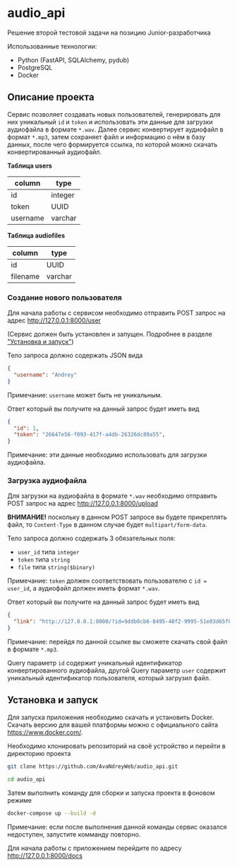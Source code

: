 # audio_api
Решение второй тестовой задачи на позицию Junior-разработчика

Использованные технологии:
- Python (FastAPI, SQLAlchemy, pydub)
- PostgreSQL
- Docker

## Описание проекта

Сервис позволяет создавать новых пользователей, генерировать для них уникальный ```id``` и ```token```
и использовать эти данные для загрузки аудиофайла в формате ```*.wav```.
Далее сервис конвертирует аудиофайл в формат ```*.mp3```, затем сохраняет файл и информацию о нём в базу данных,
после чего формируется ссылка, по которой можно скачать конвертированный аудиофайл.

**Таблица users**

| column         | type      |
|----------------|-----------|
| id             | integer   |
| token          | UUID      |
| username       | varchar   |

**Таблица audiofiles**

| column         | type      |
|----------------|-----------|
| id             | UUID      |
| filename       | varchar   |

### Создание нового пользователя

Для начала работы с сервисом необходимо отправить POST запрос на адрес http://127.0.0.1:8000/user

(Сервис должен быть установлен и запущен. Подробнее в разделе ["Установка и запуск"](https://github.com/AvaNdreyWeb/audio_api/tree/main#установка-и-запуск))

Тело запроса должно содержать JSON вида
```json
{
  "username": "Andrey"
}
```

Примечание: ```username``` может быть не уникальным.

Ответ который вы получите на данный запрос будет иметь вид
```json
{
  "id": 1,
  "token": "26647e56-f093-417f-a4db-26326dc89a55",
}
```

Примечание: эти данные необходимо использовать для загрузки аудиофайла.

### Загрузка аудиофайла

Для загрузки нa аудиофайла в формате ```*.wav``` необходимо отправить POST запрос на адрес http://127.0.0.1:8000/upload

**ВНИМАНИЕ!** поскольку в данном POST запросе вы будете прикреплять файл, то ```Content-Type``` в данном случае будет ```multipart/form-data```.

Тело запроса должно содержать 3 обязательных поля:
- ```user_id``` типа ```integer```
- ```token``` типа ```string```
- ```file``` типа ```string($binary)```

Примечание: ```token``` должен соответствовать пользователю с ```id = user_id```, а аудиофайл должен иметь формат ```*.wav```.

Ответ который вы получите на данный запрос будет иметь вид
```json
{
  "link": "http://127.0.0.1:8000/?id=9ddb0cb6-8495-40f2-9995-51e03d65f819&user=1"
}
```

Примечание: перейдя по данной ссылке вы сможете скачать свой файл в формате ```*.mp3```. 

Query параметр ```id``` содержит уникальный идентификатор конвертированного аудиофайла,
другой Query параметр ```user``` содержит уникальный идентификатор пользователя, который загрузил файл.

## Установка и запуск
Для запуска приложения необходимо скачать и установить Docker. Скачать версию для вашей платформы можно с официального сайта https://www.docker.com/.

Необходимо клонировать репозиторий на своё устройство и перейти в директорию проекта
```bash
git clone https://github.com/AvaNdreyWeb/audio_api.git
```
```bash
cd audio_api
```
Затем выполнить команду для сборки и запуска проекта в фоновом режиме
```bash
docker-compose up --build -d
```
Примечание: если после выполнения данной команды сервис оказался недоступен, запустите комманду повторно.

Для начала работы с приложением перейдите по адресу http://127.0.0.1:8000/docs
